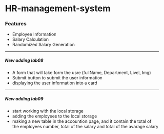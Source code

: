 # HR-management-system

### Features
* Employee Information
* Salary Calculation
* Randomized Salary Generation
---
##### New adding lab08
* A form that will take form the usre (fullName, Department, Livel, Img)
* Submit button to submit the user information
* displaying the user information into a card 
---
##### New adding lab09
* start working with the local storage
* adding the employees to the local storage
* making a new table in the accountion page, and it contain the total of the employees number, total of the salary and total of the avarage salary 